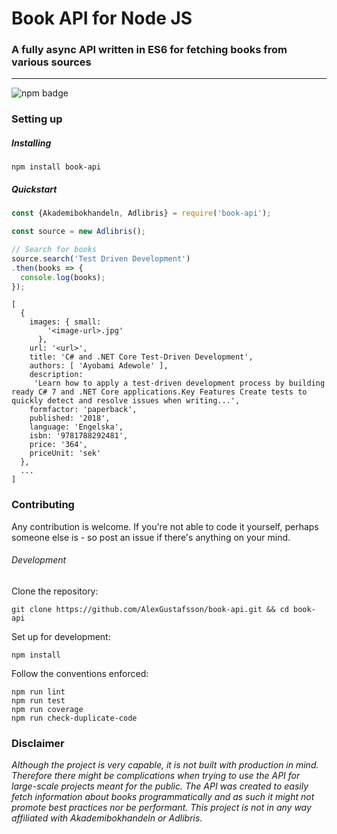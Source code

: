 # Book API for Node JS
### A fully async API written in ES6 for fetching books from various sources
***
![npm badge](https://img.shields.io/npm/v/book-api.svg)

### Setting up

##### Installing

```
npm install book-api
```

##### Quickstart


```JavaScript
const {Akademibokhandeln, Adlibris} = require('book-api');

const source = new Adlibris();

// Search for books
source.search('Test Driven Development')
.then(books => {
  console.log(books);
});
```

```
[
  {
    images: { small:
        '<image-url>.jpg'
      },
    url: '<url>',
    title: 'C# and .NET Core Test-Driven Development',
    authors: [ 'Ayobami Adewole' ],
    description:
     'Learn how to apply a test-driven development process by building  ready C# 7 and .NET Core applications.Key Features Create tests to quickly detect and resolve issues when writing...',
    formfactor: 'paperback',
    published: '2018',
    language: 'Engelska',
    isbn: '9781788292481',
    price: '364',
    priceUnit: 'sek'
  },
  ...
]
```

### Contributing

Any contribution is welcome. If you're not able to code it yourself, perhaps someone else is - so post an issue if there's anything on your mind.

###### Development

Clone the repository:
```
git clone https://github.com/AlexGustafsson/book-api.git && cd book-api
```

Set up for development:
```
npm install
```

Follow the conventions enforced:
```
npm run lint
npm run test
npm run coverage
npm run check-duplicate-code
```

### Disclaimer

_Although the project is very capable, it is not built with production in mind. Therefore there might be complications when trying to use the API for large-scale projects meant for the public. The API was created to easily fetch information about books programmatically and as such it might not promote best practices nor be performant. This project is not in any way affiliated with Akademibokhandeln or Adlibris._
